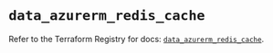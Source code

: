 # `data_azurerm_redis_cache`

Refer to the Terraform Registry for docs: [`data_azurerm_redis_cache`](https://registry.terraform.io/providers/hashicorp/azurerm/4.35.0/docs/data-sources/redis_cache).
